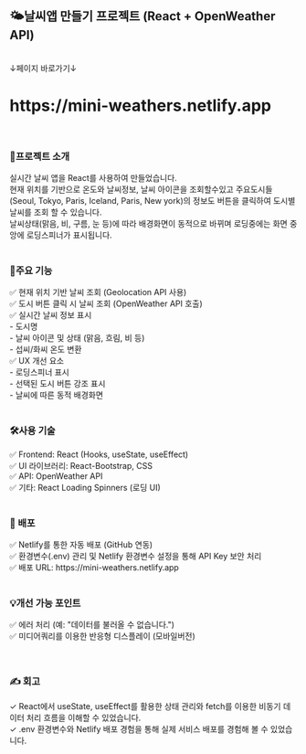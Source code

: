 <h2>🌤날씨앱 만들기 프로젝트 (React + OpenWeather API)</h2>
<br>
↓페이지 바로가기↓
<h1>https://mini-weathers.netlify.app</h1>
<br>
<h3>📌프로젝트 소개</h3>
실시간 날씨 앱을 React를 사용하여 만들었습니다.<br>
현재 위치를 기반으로 온도와 날씨정보, 날씨 아이콘을 조회할수있고 주요도시들(Seoul, Tokyo, Paris, Iceland, Paris, New york)의 정보도 버튼을 클릭하여 도시별 날씨를 조회 할 수 있습니다.<br>
날씨상태(맑음, 비, 구름, 눈 등)에 따라 배경화면이 동적으로 바뀌며 로딩중에는 화면 중앙에 로딩스피너가 표시됩니다.<br>
<br>
<h3>📌주요 기능</h3>
✅ 현재 위치 기반 날씨 조회 (Geolocation API 사용)<br>
✅ 도시 버튼 클릭 시 날씨 조회 (OpenWeather API 호출)<br>
✅ 실시간 날씨 정보 표시<br>
    - 도시명<br>
    - 날씨 아이콘 및 상태 (맑음, 흐림, 비 등)<br>
    - 섭씨/화씨 온도 변환<br>
✅ UX 개선 요소<br>
    - 로딩스피너 표시<br>
    - 선택된 도시 버튼 강조 표시<br>
    - 날씨에 따른 동적 배경화면<br>
<br>
<h3>🛠사용 기술</h3>
✅ Frontend: React (Hooks, useState, useEffect)<br>
✅ UI 라이브러리: React-Bootstrap, CSS<br>
✅ API: OpenWeather API<br>
✅ 기타: React Loading Spinners (로딩 UI)<br>
<br>
<h3>🚀 배포</h3>
✅ Netlify를 통한 자동 배포 (GitHub 연동)<br>
✅ 환경변수(.env) 관리 및 Netlify 환경변수 설정을 통해 API Key 보안 처리<br>
✅ 배포 URL: https://mini-weathers.netlify.app<br>
<br>
<h3>💡개선 가능 포인트</h3>
✅ 에러 처리 (예: "데이터를 불러올 수 없습니다.")<br>
✅ 미디어쿼리를 이용한 반응형 디스플레이 (모바일버전)<br>
<br>
<br>
<h3>✍️ 회고</h3>
✓ React에서 useState, useEffect를 활용한 상태 관리와 fetch를 이용한 비동기 데이터 처리 흐름을 이해할 수 있었습니다.<br>
✓ .env 환경변수와 Netlify 배포 경험을 통해 실제 서비스 배포를 경험해 볼 수 있었습니다.<br>